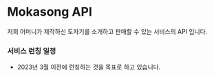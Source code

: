 # Mokasong API
저희 어머니가 제작하신 도자기를 소개하고 판매할 수 있는 서비스의 API 입니다.

### 서비스 런칭 일정
- 2023년 3월 이전에 런칭하는 것을 목표로 하고 있습니다.
